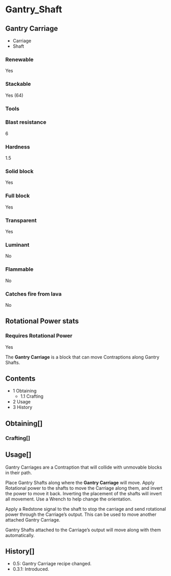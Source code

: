 # Gantry_Shaft

## Gantry Carriage

- Carriage
- Shaft

### Renewable

Yes

### Stackable

Yes (64)

### Tools

### Blast resistance

6

### Hardness

1.5

### Solid block

Yes

### Full block

Yes

### Transparent

Yes

### Luminant

No

### Flammable

No

### Catches fire from lava

No

## Rotational Power stats

### Requires Rotational Power

Yes

The **Gantry Carriage** is a block that can move Contraptions along Gantry Shafts.

## Contents

- 1 Obtaining
    - 1.1 Crafting
- 2 Usage
- 3 History

## Obtaining[]

### Crafting[]

## Usage[]

Gantry Carriages are a Contraption that will collide with unmovable blocks in their path.

Place Gantry Shafts along where the **Gantry Carriage** will move. Apply Rotational power to the shafts to move the Carriage along them, and invert the power to move it back. Inverting the placement of the shafts will invert all movement. Use a Wrench to help change the orientation.

Apply a Redstone signal to the shaft to stop the carriage and send rotational power through the Carriage’s output. This can be used to move another attached Gantry Carriage.

Gantry Shafts attached to the Carriage’s output will move along with them automatically.

## History[]

- 0.5: Gantry Carriage recipe changed.
- 0.3.1: Introduced.